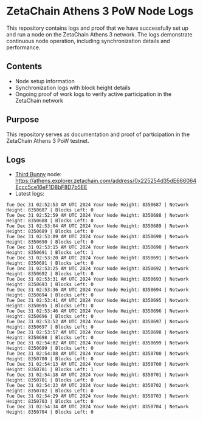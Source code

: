 # ZetaChain Athens 3 PoW Node Logs
This repository contains logs and proof that we have successfully set up and run a node on the ZetaChain Athens 3 network. The logs demonstrate continuous node operation, including synchronization details and performance.

## Contents
- Node setup information
- Synchronization logs with block height details
- Ongoing proof of work logs to verify active participation in the ZetaChain network

## Purpose
This repository serves as documentation and proof of participation in the ZetaChain Athens 3 PoW testnet.

## Logs

- [Third Bunny](https://thirdbunny.xyz/) node: https://athens.explorer.zetachain.com/address/0x225254d35dE666064Eccc5ce16eF1D8bF8D7b5EE
- Latest logs:
```
Tue Dec 31 02:52:53 AM UTC 2024 Your Node Height: 8350687 | Network Height: 8350687 | Blocks Left: 0
Tue Dec 31 02:52:59 AM UTC 2024 Your Node Height: 8350688 | Network Height: 8350688 | Blocks Left: 0
Tue Dec 31 02:53:04 AM UTC 2024 Your Node Height: 8350689 | Network Height: 8350689 | Blocks Left: 0
Tue Dec 31 02:53:09 AM UTC 2024 Your Node Height: 8350690 | Network Height: 8350690 | Blocks Left: 0
Tue Dec 31 02:53:15 AM UTC 2024 Your Node Height: 8350690 | Network Height: 8350691 | Blocks Left: 1
Tue Dec 31 02:53:20 AM UTC 2024 Your Node Height: 8350691 | Network Height: 8350691 | Blocks Left: 0
Tue Dec 31 02:53:25 AM UTC 2024 Your Node Height: 8350692 | Network Height: 8350692 | Blocks Left: 0
Tue Dec 31 02:53:31 AM UTC 2024 Your Node Height: 8350693 | Network Height: 8350693 | Blocks Left: 0
Tue Dec 31 02:53:36 AM UTC 2024 Your Node Height: 8350694 | Network Height: 8350694 | Blocks Left: 0
Tue Dec 31 02:53:41 AM UTC 2024 Your Node Height: 8350695 | Network Height: 8350695 | Blocks Left: 0
Tue Dec 31 02:53:46 AM UTC 2024 Your Node Height: 8350696 | Network Height: 8350696 | Blocks Left: 0
Tue Dec 31 02:53:52 AM UTC 2024 Your Node Height: 8350697 | Network Height: 8350697 | Blocks Left: 0
Tue Dec 31 02:53:57 AM UTC 2024 Your Node Height: 8350698 | Network Height: 8350698 | Blocks Left: 0
Tue Dec 31 02:54:02 AM UTC 2024 Your Node Height: 8350699 | Network Height: 8350699 | Blocks Left: 0
Tue Dec 31 02:54:08 AM UTC 2024 Your Node Height: 8350700 | Network Height: 8350700 | Blocks Left: 0
Tue Dec 31 02:54:13 AM UTC 2024 Your Node Height: 8350700 | Network Height: 8350701 | Blocks Left: 1
Tue Dec 31 02:54:18 AM UTC 2024 Your Node Height: 8350701 | Network Height: 8350701 | Blocks Left: 0
Tue Dec 31 02:54:23 AM UTC 2024 Your Node Height: 8350702 | Network Height: 8350702 | Blocks Left: 0
Tue Dec 31 02:54:29 AM UTC 2024 Your Node Height: 8350703 | Network Height: 8350703 | Blocks Left: 0
Tue Dec 31 02:54:34 AM UTC 2024 Your Node Height: 8350704 | Network Height: 8350704 | Blocks Left: 0
```
